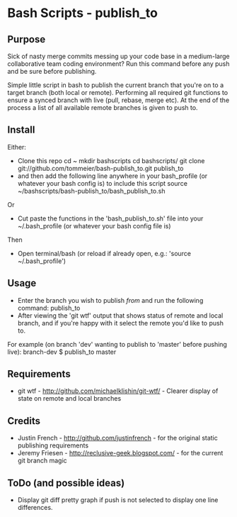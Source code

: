 # Bash Scripts - publish_to

## Purpose

Sick of nasty merge commits messing up your code base in a medium-large collaborative team coding environment? Run this command before any push and be sure before publishing.

Simple little script in bash to publish the current branch that you're on to a target branch (both local or remote). Performing all required git functions to ensure a synced branch with live (pull, rebase, merge etc). At the end of the process a list of all available remote branches is given to push to.
  
## Install

Either: 

 * Clone this repo
		cd ~
		mkdir bashscripts
		cd bashscripts/
		git clone git://github.com/tommeier/bash-publish_to.git publish_to
 * and then add the following line anywhere in your bash_profile (or whatever your bash config is) to include this script
 		source ~/bashscripts/bash-publish_to/bash_publish_to.sh

Or

 * Cut paste the functions in the 'bash_publish_to.sh' file into your ~/.bash_profile (or whatever your bash config file is)

Then

 * Open terminal/bash (or reload if already open, e.g.: 'source ~/.bash_profile')

## Usage

 * Enter the branch you wish to publish *from* and run the following command:
		publish_to <branch you wish to publish to>
 * After viewing the 'git wtf' output that shows status of remote and local branch, and if you're happy with it select the remote you'd like to push to.

For example (on branch 'dev' wanting to publish to 'master' before pushing live):
		branch-dev $ publish_to master
		
## Requirements

 * git wtf - http://github.com/michaelklishin/git-wtf/ - Clearer display of state on remote and local branches

## Credits

 * Justin French - http://github.com/justinfrench - for the original static publishing requirements
 * Jeremy Friesen - http://reclusive-geek.blogspot.com/ - for the current git branch magic

## ToDo (and possible ideas) 
 * Display git diff pretty graph if push is not selected to display one line differences.
